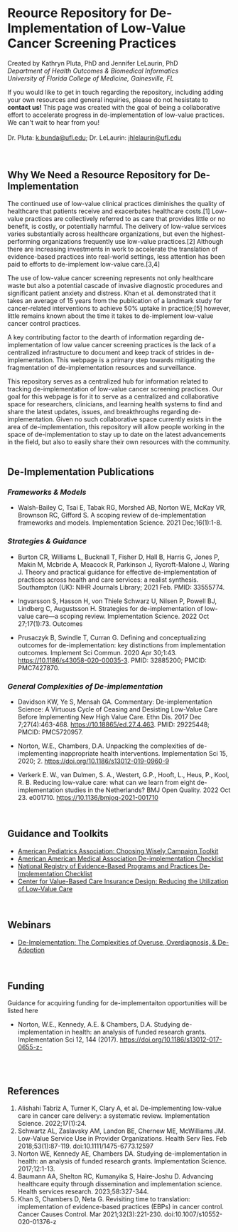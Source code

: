 # Reource Repository for De-Implementation of Low-Value Cancer Screening Practices
Created by Kathryn Pluta, PhD and Jennifer LeLaurin, PhD <br/>
_Department of Health Outcomes & Biomedical Informatics_ <br/>
_University of Florida College of Medicine, Gainesville, FL_ <br/>

If you would like to get in touch regarding the repository, including adding your own resources and general inquiries, please do not hesistate to <b>contact us!</b> This page was created with the goal of being a collaborative effort to accelerate progress in de-implementation of low-value practices. We can't wait to hear from you!<br/><br/>
Dr. Pluta: k.bunda@ufl.edu; Dr. LeLaurin: jhlelaurin@ufl.edu <br/>
<br/>
<br/>

## Why We Need a Resource Repository for De-Implementation
The continued use of low-value clinical practices diminishes the quality of healthcare that patients receive and exacerbates healthcare costs.[1] Low-value practices are collectively referred to as care that provides little or no benefit, is costly, or potentially harmful. The delivery of low-value services varies substantially across healthcare organizations, but even the highest-performing organizations frequently use low-value practices.[2] Although there are increasing investments in work to accelerate the translation of evidence-based practices into real-world settings, less attention has been paid to efforts to de-implement low-value care.[3,4]

The use of low-value cancer screening represents not only healthcare waste but also a potential cascade of invasive diagnostic procedures and significant patient anxiety and distress. Khan et al. demonstrated that it takes an average of 15 years from the publication of a landmark study for cancer-related interventions to achieve 50% uptake in practice;[5] however, little remains known about the time it takes to de-implement low-value cancer control practices. 

A key contributing factor to the dearth of information regarding de-implementation of low value cancer screening practices is the lack of a centralized infrastructure to document and keep track of strides in de-implementation. This webpage is a primary step towards mitigating the fragmentation of de-implementation resources and surveillance.

This repository serves as a centralized hub for information related to tracking de-implementation of low-value cancer screening practices. Our goal for this webpage is for it to serve as a centralized and collaborative space for researchers, clinicians, and learning health systems to find and share the latest updates, issues, and breakthroughs regarding de-implementation. Given no such collaborative space currently exists in the area of de-implementation, this repository will allow people working in the space of de-implementation to stay up to date on the latest advancements in the field, but also to easily share their own resources with the community. 
<br/>
<br/>


## De-Implementation Publications
### _Frameworks & Models_
- Walsh-Bailey C, Tsai E, Tabak RG, Morshed AB, Norton WE, McKay VR, Brownson RC, Gifford S. A scoping review of de-implementation frameworks and models. Implementation Science. 2021 Dec;16(1):1-8.

### _Strategies & Guidance_ 
- Burton CR, Williams L, Bucknall T, Fisher D, Hall B, Harris G, Jones P, Makin M, Mcbride A, Meacock R, Parkinson J, Rycroft-Malone J, Waring J. Theory and practical guidance for effective de-implementation of practices across health and care services: a realist synthesis. Southampton (UK): NIHR Journals Library; 2021 Feb. PMID: 33555774.

- Ingvarsson S, Hasson H, von Thiele Schwarz U, Nilsen P, Powell BJ, Lindberg C, Augustsson H. Strategies for de-implementation of low-value care—a scoping review. Implementation Science. 2022 Oct 27;17(1):73.
Outcomes

- Prusaczyk B, Swindle T, Curran G. Defining and conceptualizing outcomes for de-implementation: key distinctions from implementation outcomes. Implement Sci Commun. 2020 Apr 30;1:43. https://10.1186/s43058-020-00035-3. PMID: 32885200; PMCID: PMC7427870.
  
### _General Complexities of De-implementation_
- Davidson KW, Ye S, Mensah GA. Commentary: De-implementation Science: A Virtuous Cycle of Ceasing and Desisting Low-Value Care Before Implementing New High Value Care. Ethn Dis. 2017 Dec 7;27(4):463-468. https://10.18865/ed.27.4.463. PMID: 29225448; PMCID: PMC5720957.

- Norton, W.E., Chambers, D.A. Unpacking the complexities of de-implementing inappropriate health interventions. Implementation Sci 15, 2020; 2. https://doi.org/10.1186/s13012-019-0960-9

- Verkerk E. W., van Dulmen, S. A., Westert, G.P., Hooft, L., Heus, P., Kool, R. B. Reducing low-value care: what can we learn from eight de-implementation studies in the Netherlands? BMJ Open Quality. 2022 Oct 23. e001710. https://10.1136/bmjoq-2021-001710
<br/>
  
## Guidance and Toolkits 
- <a href="https://www.aap.org/en/news-room/campaigns-and-toolkits/choosing-wisely"> American Pediatrics Association: Choosing Wisely Campaign Toolkit</a>
- <a href="https://www.ama-assn.org/system/files/ama-steps-forward-de-implementation-checklist.pdf"> American American Medical Association De-implementation Checklist</a>
- <a href="https:/www.nccmt.ca/knowledge-repositories/search/319"> National Registry of Evidence-Based Programs and Practices De-Implementation Checklist</a>
- <a href="https://vbidcenter.org/initiatives/low-value-care/"> Center for Value-Based Care Insurance Design: Reducing the Utilization of Low-Value Care</a>
<br/>

## Webinars
- <a href="https://www.youtube.com/watch?v=Jtad417gCHc"> De-Implementation: The Complexities of Overuse, Overdiagnosis, & De-Adoption</a>
<br/>

## Funding 
Guidance for acquiring funding for de-implementaiton opportunities will be listed here 

- Norton, W.E., Kennedy, A.E. & Chambers, D.A. Studying de-implementation in health: an analysis of funded research grants. Implementation Sci 12, 144 (2017). https://doi.org/10.1186/s13012-017-0655-z- 
<br/>
<br/>

## References
<OL>
  <LI>Alishahi Tabriz A, Turner K, Clary A, et al. De-implementing low-value care in cancer care delivery: a systematic review. Implementation Science. 2022;17(1):24. </LI>
  <LI>Schwartz AL, Zaslavsky AM, Landon BE, Chernew ME, McWilliams JM. Low-Value Service Use in Provider Organizations. Health Serv Res. Feb 2018;53(1):87-119. doi:10.1111/1475-6773.12597</LI>
  <LI>Norton WE, Kennedy AE, Chambers DA. Studying de-implementation in health: an analysis of funded research grants. Implementation Science. 2017;12:1-13.</LI>
  <LI>Baumann AA, Shelton RC, Kumanyika S, Haire‐Joshu D. Advancing healthcare equity through dissemination and implementation science. Health services research. 2023;58:327-344. </LI>
  <LI>Khan S, Chambers D, Neta G. Revisiting time to translation: implementation of evidence-based practices (EBPs) in cancer control. Cancer Causes Control. Mar 2021;32(3):221-230. doi:10.1007/s10552-020-01376-z
</LI>
</OL>

